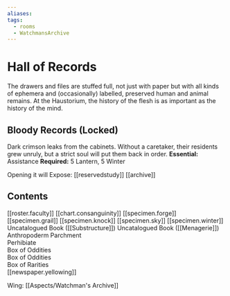 ```yaml
---
aliases: 
tags:
  - rooms
  - WatchmansArchive
---
```

# Hall of Records
The drawers and files are stuffed full, not just with paper but with all kinds of ephemera and (occasionally) labelled, preserved human and animal remains. At the Haustorium, the history of the flesh is as important as the history of the mind.
## Bloody Records (Locked)
Dark crimson leaks from the cabinets. Without a caretaker, their residents grew unruly, but a strict soul will put them back in order.
**Essential:** Assistance
**Required:** 5 Lantern, 5 Winter

Opening it will Expose:
[[reservedstudy]] 
[[archive]]
## Contents
[[roster.faculty]]
[[chart.consanguinity]]
[[specimen.forge]]
[[specimen.grail]]
[[specimen.knock]]
[[specimen.sky]]
[[specimen.winter]]
Uncatalogued Book ([[Substructure]])
Uncatalogued Book ([[Menagerie]])
Anthropoderm Parchment  
Perhibiate  
Box of Oddities  
Box of Oddities  
Box of Rarities  
[[newspaper.yellowing]]

Wing: [[Aspects/Watchman's Archive]]
